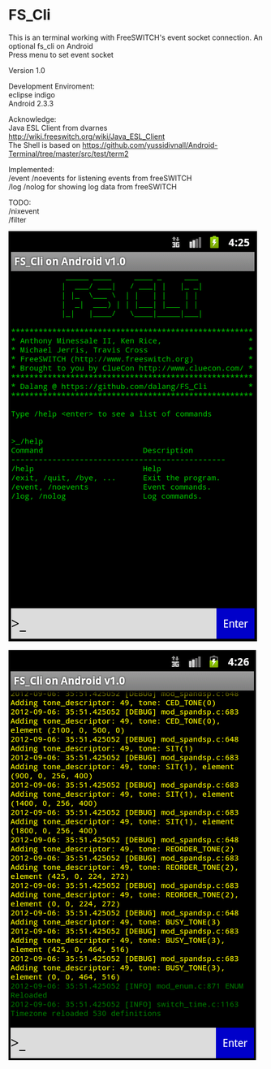 FS_Cli
======

This is an terminal working with FreeSWITCH's event socket connection. An optional fs_cli on Android<br/>
Press menu to set event socket 

Version 1.0

Development Enviroment:<br/>
eclipse indigo<br/>
Android 2.3.3

Acknowledge:<br/>
Java ESL Client from dvarnes http://wiki.freeswitch.org/wiki/Java_ESL_Client<br/>
The Shell is based on https://github.com/yussidivnall/Android-Terminal/tree/master/src/test/term2

Implemented:<br/>
/event /noevents for listening events from freeSWITCH<br/>
/log /nolog for showing log data from freeSWITCH

TODO:<br/>
/nixevent<br/>
/filter


![first img](http://github.com/dalang/FS_Cli/raw/master/screenshot/00.png)


![second img](http://github.com/dalang/FS_Cli/raw/master/screenshot/01.png)

